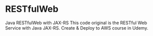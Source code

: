 # RESTfulWeb
Java RESTfulWeb with JAX-RS
This code original is the RESTful Web Service with Java JAX-RS. Create & Deploy to AWS course in Udemy.



